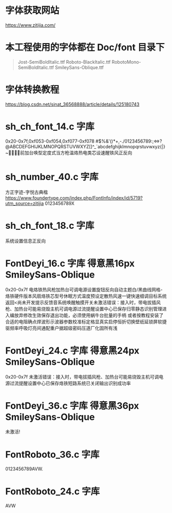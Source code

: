 # 字体获取网站
https://www.zitijia.com/

# 本工程使用的字体都在 Doc/font 目录下
> Jost-SemiBoldItalic.ttf
> Roboto-BlackItalic.ttf
> RobotoMono-SemiBoldItalic.ttf
> SmileySans-Oblique.ttf

# 字体转换教程
https://blog.csdn.net/sinat_36568888/article/details/125180743

# sh_ch_font_14.c 字库
0x20-0x7f,0xf053-0xf054,0xf077-0xf078
#$%&'()*+,-./0123456789:;<=>?@ABCDEFGHIJKLMNOPQRSTUVWXYZ[\]^_`abcdefghijklmnopqrstuvwxyz{|}~前加台唤型定度式当方枪温烙热电类芯设速醒铁风正反向

# sh_number_40.c 字库
方正字迹-字悦古典楷 https://www.foundertype.com/index.php/FontInfo/index/id/5719?utm_source=zitijia
0123456789X

# sh_ch_font_18.c 字库
系统设置信息正反向


# FontDeyi_16.c 字库 得意黑16px SmileySans-Oblique
0x20-0x7f
电烙铁热风枪加热台可调电源设置旋钮反向自动主题白/黑曲线网格-烙铁硬件版本风扇烙铁芯型号休眠方式温度预设定散热风速一键快速细调目标系统返回<尚未开发提示反馈音系统唤醒触摸开关未激活错误：接入时，带电拔插风枪、加热台可能易烧毁主机可调电源过流提醒设置中心已保存归零静态识别管理进入编放弃修改生效保存退出功能，必须使用蜗牛台批量的手柄 或者按教程安装了合适的电阻确点焊波形示波器参数校准标定格显真实启停恒折切换壁纸延锁屏软捷驱频率呼吸灯亮间通配重户据超级密码压道厂化固所有浅

# FontDeyi_24.c 字库 得意黑24px SmileySans-Oblique
0x20-0x7f
未激活错误：接入时，带电拔插风枪、加热台可能易烧毁主机可调电源过流提醒设置中心已保存烙铁短路系统已关闭输出识别成功率

# FontDeyi_36.c 字库 得意黑36px SmileySans-Oblique
未激活!

# FontRoboto_36.c 字库
0123456789AVW.

# FontRoboto_24.c 字库
AVW